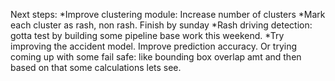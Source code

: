Next steps:
*Improve clustering module: Increase number of clusters
*Mark each cluster as rash, non rash. Finish by sunday
*Rash driving detection: gotta test by building some pipeline base work this weekend.
*Try improving the accident model. Improve prediction accuracy. Or trying coming up with some fail safe: like bounding box overlap amt and then based on that some calculations lets see.
